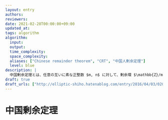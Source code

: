 ```yaml
---
layout: entry
authors:
reviewers:
date: 2021-02-28T00:00:00+09:00
updated_at:
tags: algorithm
algorithm:
  input:
  output:
  time_complexity:
  space_complexity:
  aliases: ["Chinese remainder theorem", "CRT", "中国人剰余定理"]
  level: blue
description: |
  中国剰余定理とは、任意の互いに素な正整数 $m, n$ に対して、剰余環 $\mathbb{Z}/m n \mathbb{Z}$ と剰余環の直積環 $(\mathbb{Z}/m \mathbb{Z}) \times (\mathbb{Z}/n \mathbb{Z})$ とが $\phi(x) = (x \bmod m, x \bmod n)$ で定まる写像 $\phi : \mathbb{Z}/m n \mathbb{Z} \to (\mathbb{Z}/m \mathbb{Z}) \times (\mathbb{Z}/n \mathbb{Z})$ によって環同型である、という定理のこと。あるいは同じことだが、任意の互いに素な正整数 $m, n$ および任意の整数 $a, b$ に対して、ある整数 $x$ が $m n$ を法として一意に存在して、$x \equiv a \pmod{m}$ かつ $x \equiv b \pmod{n}$ を満たす、という定理のこと。
draft: true
draft_urls: ["http://elliptic-shiho.hatenablog.com/entry/2016/04/03/020117", "https://qiita.com/drken/items/ae02240cd1f8edfc86fd"]
---
```


# 中国剰余定理

